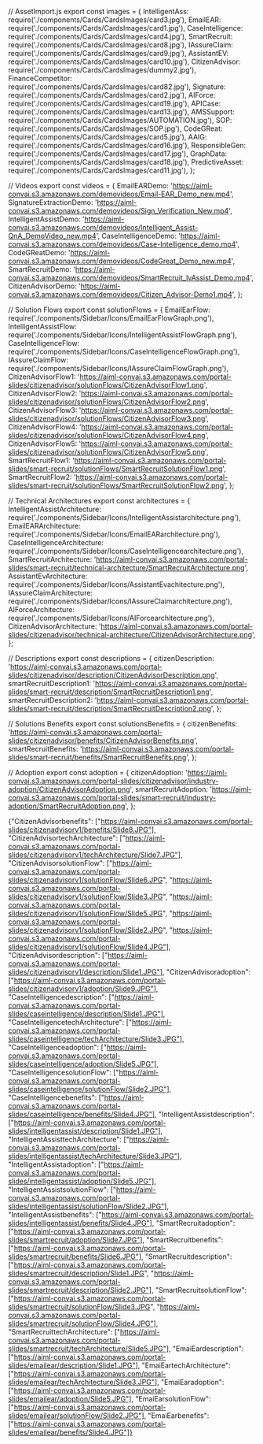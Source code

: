 // AssetImport.js
export const images = {
  IntelligentAss: require('./components/Cards/CardsImages/card3.jpg'),
  EmailEAR: require('./components/Cards/CardsImages/card1.jpg'),
  CaseIntelligence: require('./components/Cards/CardsImages/card4.jpg'),
  SmartRecruit: require('./components/Cards/CardsImages/card8.jpg'),
  IAssureClaim: require('./components/Cards/CardsImages/card9.jpg'),
  AssistantEV: require('./components/Cards/CardsImages/card10.jpg'),
  CitizenAdvisor: require('./components/Cards/CardsImages/dummy2.jpg'),
  FinanceCompetitor: require('./components/Cards/CardsImages/card82.jpg'),
  Signature: require('./components/Cards/CardsImages/card2.jpg'),
  AIForce: require('./components/Cards/CardsImages/card19.jpg'),
  APICase: require('./components/Cards/CardsImages/card13.jpg'),
  AMSSupport: require('./components/Cards/CardsImages/AUTOMATION.jpg'),
  SOP: require('./components/Cards/CardsImages/SOP.jpg'),
  CodeGReat: require('./components/Cards/CardsImages/card5.jpg'),
  AAIG: require('./components/Cards/CardsImages/card16.jpg'),
  ResponsibleGen: require('./components/Cards/CardsImages/card17.jpg'),
  GraphData: require('./components/Cards/CardsImages/card18.jpg'),
  PredictiveAsset: require('./components/Cards/CardsImages/card11.jpg'),
};

// Videos
export const videos = {
  EmailEARDemo: 'https://aiml-convai.s3.amazonaws.com/demovideos/Email-EAR_Demo_new.mp4',
  SignatureExtractionDemo: 'https://aiml-convai.s3.amazonaws.com/demovideos/Sign_Verification_New.mp4',
  IntelligentAssistDemo: 'https://aiml-convai.s3.amazonaws.com/demovideos/Intelligent_Assist-QnA_DemoVideo_new.mp4',
  CaseIntelligenceDemo: 'https://aiml-convai.s3.amazonaws.com/demovideos/Case-Intelligence_demo.mp4',
  CodeGReatDemo: 'https://aiml-convai.s3.amazonaws.com/demovideos/CodeGreat_Demo_new.mp4',
  SmartRecruitDemo: 'https://aiml-convai.s3.amazonaws.com/demovideos/SmartRecruit_IvAssist_Demo.mp4',
  CitizenAdvisorDemo: 'https://aiml-convai.s3.amazonaws.com/demovideos/Citizen_Advisor-Demo1.mp4',
};  

// Solution Flows
export const solutionFlows = {
  EmailEarFlow: require('./components/Sidebar/Icons/EmailEarFlowGraph.png'),
  IntelligentAssistFlow: require('./components/Sidebar/Icons/IntelligentAssistFlowGraph.png'),
  CaseIntelligenceFlow: require('./components/Sidebar/Icons/CaseIntelligenceFlowGraph.png'),
  IAssureClaimFlow: require('./components/Sidebar/Icons/IAssureClaimFlowGraph.png'),
  CitizenAdvisorFlow1: 'https://aiml-convai.s3.amazonaws.com/portal-slides/citizenadvisor/solutionFlows/CitizenAdvisorFlow1.png',
  CitizenAdvisorFlow2: 'https://aiml-convai.s3.amazonaws.com/portal-slides/citizenadvisor/solutionFlows/CitizenAdvisorFlow2.png',
  CitizenAdvisorFlow3: 'https://aiml-convai.s3.amazonaws.com/portal-slides/citizenadvisor/solutionFlows/CitizenAdvisorFlow3.png',
  CitizenAdvisorFlow4: 'https://aiml-convai.s3.amazonaws.com/portal-slides/citizenadvisor/solutionFlows/CitizenAdvisorFlow4.png',
  CitizenAdvisorFlow5: 'https://aiml-convai.s3.amazonaws.com/portal-slides/citizenadvisor/solutionFlows/CitizenAdvisorFlow5.png',
  SmartRecruitFlow1: 'https://aiml-convai.s3.amazonaws.com/portal-slides/smart-recruit/solutionFlows/SmartRecruitSolutionFlow1.png',
  SmartRecruitFlow2: 'https://aiml-convai.s3.amazonaws.com/portal-slides/smart-recruit/solutionFlows/SmartRecruitSolutionFlow2.png',
};

// Technical Architectures
export const architectures = {
  IntelligentAssistArchitecture: require('./components/Sidebar/Icons/IntelligentAssistarchitecture.png'),
  EmailEARArchitecture: require('./components/Sidebar/Icons/EmailEARarchitecture.png'),
  CaseIntelligenceArchitecture: require('./components/Sidebar/Icons/CaseIntelligencearchitecture.png'),
  SmartRecruitArchitecture: 'https://aiml-convai.s3.amazonaws.com/portal-slides/smart-recruit/technical-architecture/SmartRecruitArchitecture.png',
  AssistantEvArchitecture: require('./components/Sidebar/Icons/AssistantEvachitecture.png'),
  IAssureClaimArchitecture: require('./components/Sidebar/Icons/IAssureClaimarchitecture.png'),
  AIForceArchitecture: require('./components/Sidebar/Icons/AIForcearchitecture.png'),
  CitizenAdvisorArchitecture: 'https://aiml-convai.s3.amazonaws.com/portal-slides/citizenadvisor/technical-architecture/CitizenAdvisorArchitecture.png',
};

// Descriptions
export const descriptions = {
  citizenDescription: 'https://aiml-convai.s3.amazonaws.com/portal-slides/citizenadvisor/description/CitizenAdvisorDescription.png',
  smartRecruitDescription1: 'https://aiml-convai.s3.amazonaws.com/portal-slides/smart-recruit/description/SmartRecruitDescription1.png',
  smartRecruitDescription2: 'https://aiml-convai.s3.amazonaws.com/portal-slides/smart-recruit/description/SmartRecruitDescription2.png',
};

// Solutions Benefits
export const solutionsBenefits = {
  citizenBenefits: 'https://aiml-convai.s3.amazonaws.com/portal-slides/citizenadvisor/benefits/CitizenAdvisorBenefits.png',
  smartRecruitBenefits: 'https://aiml-convai.s3.amazonaws.com/portal-slides/smart-recruit/benefits/SmartRecruitBenefits.png',
};

// Adoption
export const adoption = {
  citizenAdoption: 'https://aiml-convai.s3.amazonaws.com/portal-slides/citizenadvisor/industry-adoption/CitizenAdvisorAdoption.png',
  smartRecruitAdoption: 'https://aiml-convai.s3.amazonaws.com/portal-slides/smart-recruit/industry-adoption/SmartRecruitAdoption.png',
};




{"CitizenAdvisorbenefits": ["https://aiml-convai.s3.amazonaws.com/portal-slides/citizenadvisorv1/benefits/Slide8.JPG"], "CitizenAdvisortechArchitecture": ["https://aiml-convai.s3.amazonaws.com/portal-slides/citizenadvisorv1/techArchitecture/Slide7.JPG"], "CitizenAdvisorsolutionFlow": ["https://aiml-convai.s3.amazonaws.com/portal-slides/citizenadvisorv1/solutionFlow/Slide6.JPG", "https://aiml-convai.s3.amazonaws.com/portal-slides/citizenadvisorv1/solutionFlow/Slide3.JPG", "https://aiml-convai.s3.amazonaws.com/portal-slides/citizenadvisorv1/solutionFlow/Slide5.JPG", "https://aiml-convai.s3.amazonaws.com/portal-slides/citizenadvisorv1/solutionFlow/Slide2.JPG", "https://aiml-convai.s3.amazonaws.com/portal-slides/citizenadvisorv1/solutionFlow/Slide4.JPG"], "CitizenAdvisordescription": ["https://aiml-convai.s3.amazonaws.com/portal-slides/citizenadvisorv1/description/Slide1.JPG"], "CitizenAdvisoradoption": ["https://aiml-convai.s3.amazonaws.com/portal-slides/citizenadvisorv1/adoption/Slide9.JPG"], "CaseIntelligencedescription": ["https://aiml-convai.s3.amazonaws.com/portal-slides/caseintelligence/description/Slide1.JPG"], "CaseIntelligencetechArchitecture": ["https://aiml-convai.s3.amazonaws.com/portal-slides/caseintelligence/techArchitecture/Slide3.JPG"], "CaseIntelligenceadoption": ["https://aiml-convai.s3.amazonaws.com/portal-slides/caseintelligence/adoption/Slide5.JPG"], "CaseIntelligencesolutionFlow": ["https://aiml-convai.s3.amazonaws.com/portal-slides/caseintelligence/solutionFlow/Slide2.JPG"], "CaseIntelligencebenefits": ["https://aiml-convai.s3.amazonaws.com/portal-slides/caseintelligence/benefits/Slide4.JPG"], "IntelligentAssistdescription": ["https://aiml-convai.s3.amazonaws.com/portal-slides/intelligentassist/description/Slide1.JPG"], "IntelligentAssisttechArchitecture": ["https://aiml-convai.s3.amazonaws.com/portal-slides/intelligentassist/techArchitecture/Slide3.JPG"], "IntelligentAssistadoption": ["https://aiml-convai.s3.amazonaws.com/portal-slides/intelligentassist/adoption/Slide5.JPG"], "IntelligentAssistsolutionFlow": ["https://aiml-convai.s3.amazonaws.com/portal-slides/intelligentassist/solutionFlow/Slide2.JPG"], "IntelligentAssistbenefits": ["https://aiml-convai.s3.amazonaws.com/portal-slides/intelligentassist/benefits/Slide4.JPG"], "SmartRecruitadoption": ["https://aiml-convai.s3.amazonaws.com/portal-slides/smartrecruit/adoption/Slide7.JPG"], "SmartRecruitbenefits": ["https://aiml-convai.s3.amazonaws.com/portal-slides/smartrecruit/benefits/Slide6.JPG"], "SmartRecruitdescription": ["https://aiml-convai.s3.amazonaws.com/portal-slides/smartrecruit/description/Slide1.JPG", "https://aiml-convai.s3.amazonaws.com/portal-slides/smartrecruit/description/Slide2.JPG"], "SmartRecruitsolutionFlow": ["https://aiml-convai.s3.amazonaws.com/portal-slides/smartrecruit/solutionFlow/Slide3.JPG", "https://aiml-convai.s3.amazonaws.com/portal-slides/smartrecruit/solutionFlow/Slide4.JPG"], "SmartRecruittechArchitecture": ["https://aiml-convai.s3.amazonaws.com/portal-slides/smartrecruit/techArchitecture/Slide5.JPG"], "EmaiEardescription": ["https://aiml-convai.s3.amazonaws.com/portal-slides/emailear/description/Slide1.JPG"], "EmaiEartechArchitecture": ["https://aiml-convai.s3.amazonaws.com/portal-slides/emailear/techArchitecture/Slide3.JPG"], "EmaiEaradoption": ["https://aiml-convai.s3.amazonaws.com/portal-slides/emailear/adoption/Slide5.JPG"], "EmaiEarsolutionFlow": ["https://aiml-convai.s3.amazonaws.com/portal-slides/emailear/solutionFlow/Slide2.JPG"], "EmaiEarbenefits": ["https://aiml-convai.s3.amazonaws.com/portal-slides/emailear/benefits/Slide4.JPG"]}
